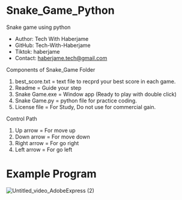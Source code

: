 # Snake_Game_Python
Snake game using python

- Author: Tech With Haberjame
- GitHub: Tech-With-Haberjame
- Tiktok: haberjame
- Contact: haberjame.tech@gmail.com

Components of Snake_Game Folder

1. best_score.txt = text file to recprd your best score in each game.
2. Readme = Guide your step
3. Snake Game.exe = Window app (Ready to play with double click)
4. Snake Game.py = python file for practice coding.
5. License file = For Study, Do not use for commercial gain.


Control Path
1. Up arrow = For move up
2. Down arrow = For move down
3. Right arrow = For go right
4. Left arrow = For go left


# Example Program
![Untitled_video_AdobeExpress (2)](https://github.com/Tech-With-Haberjame/Snake_Game_Python/assets/135504212/ab99daeb-4544-494d-99c0-104d1b43045f)
